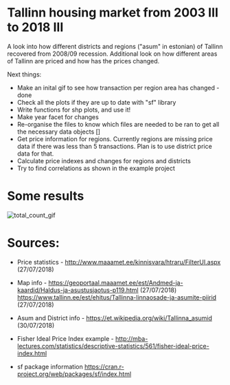 # Tallinn housing market from 2003 III to 2018 III

A look into how different districts and regions ("asum" in estonian) of Tallinn recovered from 2008/09 recession. Additional look on how different areas of Tallinn are priced and how has the prices changed.


Next things:
- Make an inital gif to see how transaction per region area has changed - done
- Check all the plots if they are up to date with "sf" library
- Write functions for shp plots, and use it!
- Make year facet for changes
- Re-organise the files to know which files are needed to be ran to get all the necessary data objects []
- Get price information for regions. Currently regions are missing price data if there was less than 5 transactions. Plan is to use district price data for that.
- Calculate price indexes and changes for regions and districts
- Try to find correlations as shown in the example project

# Some results

![total_count_gif](https://github.com/snailwellington/price_stat/blob/master/output/transaction_p_ha.gif)

# Sources:
- Price statistics - http://www.maaamet.ee/kinnisvara/htraru/FilterUI.aspx (27/07/2018)
- Map info - https://geoportaal.maaamet.ee/est/Andmed-ja-kaardid/Haldus-ja-asustusjaotus-p119.html (27/07/2018)
			https://www.tallinn.ee/est/ehitus/Tallinna-linnaosade-ja-asumite-piirid (27/07/2018)
- Asum and District info - https://et.wikipedia.org/wiki/Tallinna_asumid (30/07/2018)
- Fisher Ideal Price Index example - http://mba-lectures.com/statistics/descriptive-statistics/561/fisher-ideal-price-index.html


- sf package information https://cran.r-project.org/web/packages/sf/index.html
